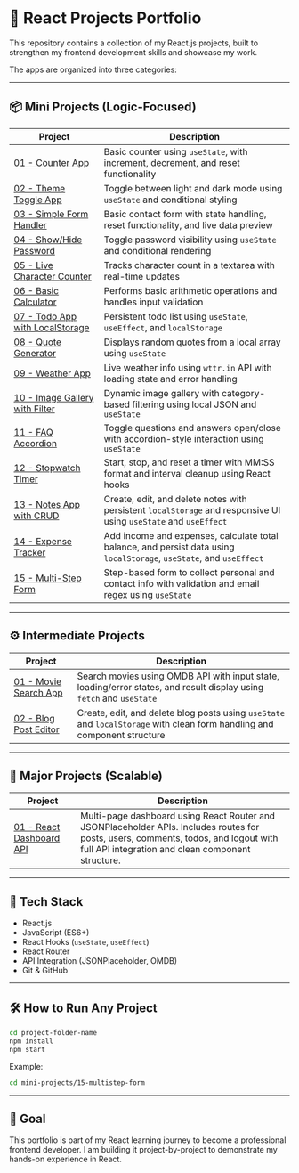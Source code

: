 # 🚀 React Projects Portfolio

This repository contains a collection of my React.js projects, built to strengthen my frontend development skills and showcase my work.

The apps are organized into three categories:

---

## 📦 Mini Projects (Logic-Focused)

| Project | Description |
|---------|-------------|
| [01 - Counter App](./mini-projects/01-counter-app) | Basic counter using `useState`, with increment, decrement, and reset functionality |
| [02 - Theme Toggle App](./mini-projects/02-theme-toggle) | Toggle between light and dark mode using `useState` and conditional styling |
| [03 - Simple Form Handler](./mini-projects/03-simple-form-handler) | Basic contact form with state handling, reset functionality, and live data preview |
| [04 - Show/Hide Password](./mini-projects/04-show-hide-password) | Toggle password visibility using `useState` and conditional rendering |
| [05 - Live Character Counter](./mini-projects/05-live-character-counter) | Tracks character count in a textarea with real-time updates |
| [06 - Basic Calculator](./mini-projects/06-basic-calculator) | Performs basic arithmetic operations and handles input validation |
| [07 - Todo App with LocalStorage](./mini-projects/07-todo-app-localstorage) | Persistent todo list using `useState`, `useEffect`, and `localStorage` |
| [08 - Quote Generator](./mini-projects/08-quote-generator) | Displays random quotes from a local array using `useState` |
| [09 - Weather App](./mini-projects/09-weather-app) | Live weather info using `wttr.in` API with loading state and error handling |
| [10 - Image Gallery with Filter](./mini-projects/10-image-gallery) | Dynamic image gallery with category-based filtering using local JSON and `useState` |
| [11 - FAQ Accordion](./mini-projects/11-faq-accordion) | Toggle questions and answers open/close with accordion-style interaction using `useState` |
| [12 - Stopwatch Timer](./mini-projects/12-stopwatch-timer) | Start, stop, and reset a timer with MM:SS format and interval cleanup using React hooks |
| [13 - Notes App with CRUD](./mini-projects/13-notes-app-crud) | Create, edit, and delete notes with persistent `localStorage` and responsive UI using `useState` and `useEffect` |
| [14 - Expense Tracker](./mini-projects/14-expense-tracker) | Add income and expenses, calculate total balance, and persist data using `localStorage`, `useState`, and `useEffect` |
| [15 - Multi-Step Form](./mini-projects/15-multistep-form) | Step-based form to collect personal and contact info with validation and email regex using `useState` |

---

## ⚙️ Intermediate Projects

| Project | Description |
|---------|-------------|
| [01 - Movie Search App](./intermediate-projects/01-movie-search-app) | Search movies using OMDB API with input state, loading/error states, and result display using `fetch` and `useState` |
| [02 - Blog Post Editor](./intermediate-projects/02-blog-post-editor) | Create, edit, and delete blog posts using `useState` and `localStorage` with clean form handling and component structure |

---

## 🌟 Major Projects (Scalable)

| Project | Description |
|---------|-------------|
| [01 - React Dashboard API](./major-projects/01-react-dashboard-api) | Multi-page dashboard using React Router and JSONPlaceholder APIs. Includes routes for posts, users, comments, todos, and logout with full API integration and clean component structure. |

---

## 🧠 Tech Stack

- React.js
- JavaScript (ES6+)
- React Hooks (`useState`, `useEffect`)
- React Router
- API Integration (JSONPlaceholder, OMDB)
- Git & GitHub

---

## 🛠️ How to Run Any Project

```bash
cd project-folder-name
npm install
npm start
```

Example:

```bash
cd mini-projects/15-multistep-form
```

---

## 🎯 Goal

This portfolio is part of my React learning journey to become a professional frontend developer. I am building it project-by-project to demonstrate my hands-on experience in React.
